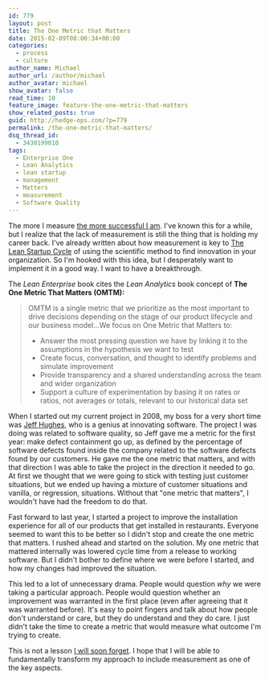 ```yaml
---
id: 779
layout: post
title: The One Metric that Matters
date: 2015-02-09T08:00:34+00:00
categories:
  - process
  - culture
author_name: Michael
author_url: /author/michael
author_avatar: michael
show_avatar: false
read_time: 10
feature_image: feature-the-one-metric-that-matters 
show_related_posts: true 
guid: http://hedge-ops.com/?p=779
permalink: /the-one-metric-that-matters/
dsq_thread_id:
  - 3430199010
tags:
  - Enterprise One
  - Lean Analytics
  - lean startup
  - management
  - Matters
  - measurement
  - Software Quality
---
```

The more I measure [the more successful I am](/measure-for-reality/). I've known this for a while, but I realize that the lack of measurement is still the thing that is holding my career back. I've already written about how measurement is key to [The Lean Startup Cycle](/the-lean-startup-cycle/) of using the scientific method to find innovation in your organization. So I'm hooked with this idea, but I desperately want to implement it in a good way. I want to have a breakthrough.<!--more-->

The _Lean Enterprise_ book cites the _Lean Analytics_ book concept of **The One Metric That Matters (OMTM):**

> OMTM is a single metric that we prioritize as the most important to drive decisions depending on the stage of our product lifecycle and our business model&#8230;We focus on One Metric that Matters to:
> 
>   * Answer the most pressing question we have by linking it to the assumptions in the hypothesis we want to test
>   * Create focus, conversation, and thought to identify problems and simulate improvement
>   * Provide transparency and a shared understanding across the team and wider organization
>   * Support a culture of experimentation by basing it on rates or ratios, not averages or totals, relevant to our historical data set

When I started out my current project in 2008, my boss for a very short time was [Jeff Hughes](http://www.linkedin.com/pub/jeff-hughes/3/720/3a3), who is a genius at innovating software. The project I was doing was related to software quality, so Jeff gave me a metric for the first year: make defect containment go up, as defined by the percentage of software defects found inside the company related to the software defects found by our customers. He gave me the one metric that matters, and with that direction I was able to take the project in the direction it needed to go. At first we thought that we were going to stick with testing just customer situations, but we ended up having a mixture of customer situations and vanilla, or regression, situations. Without that "one metric that matters", I wouldn't have had the freedom to do that.

Fast forward to last year, I started a project to improve the installation experience for all of our products that get installed in restaurants. Everyone seemed to want this to be better so I didn't stop and create the one metric that matters. I rushed ahead and started on the solution. My one metric that mattered internally was lowered cycle time from a release to working software. But I didn't bother to define where we were before I started, and how my changes had improved the situation.

This led to a lot of unnecessary drama. People would question _why_ we were taking a particular approach. People would question whether an improvement was warranted in the first place (even after agreeing that it was warranted before). It's easy to point fingers and talk about how people don't understand or care, but they do understand and they do care. I just didn't take the time to create a metric that would measure what outcome I'm trying to create.

This is not a lesson [I will soon forget](/failure-the-catalyst/). I hope that I will be able to fundamentally transform my approach to include measurement as one of the key aspects.